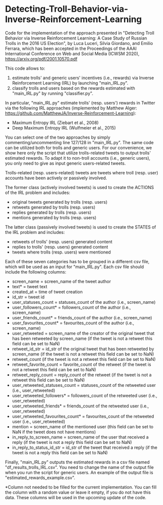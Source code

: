 # Detecting-Troll-Behavior-via-Inverse-Reinforcement-Learning
Code for the implementation of the approach presented in "Detecting Troll Behavior via Inverse Reinforcement Learning: A Case Study of Russian Trolls in the 2016 US Election", by Luca Luceri, Silvia Giordano, and Emilio Ferrara, which has been accepted in the Proceedings of the AAAI International Conference on Web and Social Media (ICWSM 2020), https://arxiv.org/pdf/2001.10570.pdf

This code allows to:
1) estimate trolls' and generic users' incentives (i.e., rewards) via Inverse Reinforcement Learning (IRL) by launching "main_IRL.py".
2) classify trolls and users based on the rewards estimated with "main_IRL.py" by running "classifier.py".

In particular, "main_IRL.py" estimate trolls' (resp. users') rewards in Twitter via the following IRL approaches (implemented by Matthew Alger: https://github.com/MatthewJA/Inverse-Reinforcement-Learning):
- Maximum Entropy IRL (Ziebart et al., 2008)
- Deep Maximum Entropy IRL (Wulfmeier et al., 2015)

You can select one of the two approaches by simply commenting/uncommenting line 127/128 in "main_IRL.py".
The same code can be utilized both for trolls and generic users.
For our convenience, we show here only the script that utilize trolls-related tweets to output trolls' estimated rewards.
To adapt it to non-troll accounts (i.e., generic users), you only need to give as input generic users-related tweets.

Trolls-related (resp. users-related) tweets are tweets where troll (resp. user) accounts have been actively or passively involved.

The former class (actively involved tweets) is used to create the ACTIONS of the IRL problem and includes:
- original tweets generated by trolls (resp. users)
- retweets generated by trolls (resp. users)
- replies generated by trolls (resp. users)
- mentions generated by trolls (resp. users)

The latter class (passively involved tweets) is used to create the STATES of the IRL problem and includes:
- retweets of trolls' (resp. users) generated content
- replies to trolls' (resp. users) generated content
- tweets where trolls (resp. users) were mentioned

Each of these seven categories has to be grouped in a different csv file, which will be used as an input for "main_IRL.py".
Each csv file should include the following columns:

- screen_name = screen_name of the tweet author 
- text*	= tweet text
- created_at = time of tweet creation 
- id_str = tweet id
- user_statuses_count = statuses_count of the author (i.e., screen_name)
- user_followers_count*	= followers_count of the author (i.e., screen_name)
- user_friends_count* = friends_count of the author (i.e., screen_name)
- user_favourites_count* = favourites_count of the author (i.e., screen_name)
- user_retweeted = screen_name of the creator of the original tweet that has been retweeted by screen_name (if the tweet is not a retweet this field can be set to NaN)
- retweet_id_str = id_str of the original tweet that has been retweeted by screen_name (if the tweet is not a retweet this field can be set to NaN)
- retweet_count (if the tweet is not a retweet this field can be set to NaN)
- retweet_favorite_count = favorite_count of the retweet (if the tweet is not a retweet this field can be set to NaN)
- retweet_reply_count = reply_count of the retweet (if the tweet is not a retweet this field can be set to NaN)
- user_retweeted_statuses_count = statuses_count of the retweeted user (i.e., user_retweeted)
- user_retweeted_followers* = followers_count of the retweeted user (i.e., user_retweeted)
- user_retweeted_friends* = friends_count of the retweeted user (i.e., user_retweeted)
- user_retweeted_favourites_count* = favourites_count of the retweeted user (i.e., user_retweeted)
- mention = screen_name of the mentioned user (this field can be set to NaN if the tweet does not have mentions)
- in_reply_to_screen_name = screen_name of the user that received a reply (if the tweet is not a reply this field can be set to NaN)
- in_reply_to_status_id_str = id_str of the tweet that received a reply (if the tweet is not a reply this field can be set to NaN)	


Finally, "main_IRL.py" outputs the estimated rewards in a csv file named "df_results_trolls_IRL.csv". 
You need to change the name of the output file when you run the script for generic users.
An example of the output file is "estimated_rewards_example.csv".


*Column not needed to be filled for the current implementation. You can fill the column with a random value or leave it empty, if you do not have this data. These columns will be used in the upcoming update of the code.
